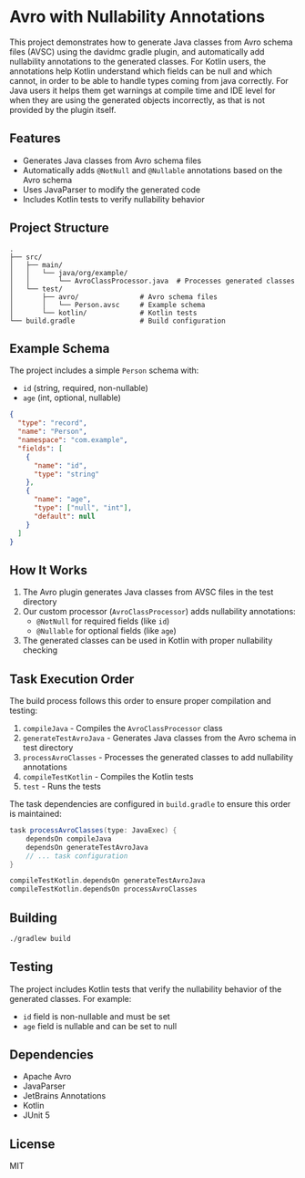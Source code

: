 # Avro with Nullability Annotations

This project demonstrates how to generate Java classes from Avro schema files (AVSC) using the davidmc gradle plugin, and automatically add nullability annotations to the generated classes.
For Kotlin users, the annotations help Kotlin understand which fields can be null and which cannot, in order to be able to handle types coming from java correctly.
For Java users it helps them get warnings at compile time and IDE level for when they are using the generated objects incorrectly, as that is not provided by the plugin itself.

## Features

- Generates Java classes from Avro schema files
- Automatically adds `@NotNull` and `@Nullable` annotations based on the Avro schema
- Uses JavaParser to modify the generated code
- Includes Kotlin tests to verify nullability behavior

## Project Structure

```
.
├── src/
│   ├── main/
│   │   └── java/org/example/
│   │       └── AvroClassProcessor.java  # Processes generated classes
│   └── test/
│       ├── avro/               # Avro schema files
│       │   └── Person.avsc     # Example schema
│       └── kotlin/             # Kotlin tests
└── build.gradle                # Build configuration
```

## Example Schema

The project includes a simple `Person` schema with:
- `id` (string, required, non-nullable)
- `age` (int, optional, nullable)

```json
{
  "type": "record",
  "name": "Person",
  "namespace": "com.example",
  "fields": [
    {
      "name": "id",
      "type": "string"
    },
    {
      "name": "age",
      "type": ["null", "int"],
      "default": null
    }
  ]
}
```

## How It Works

1. The Avro plugin generates Java classes from AVSC files in the test directory
2. Our custom processor (`AvroClassProcessor`) adds nullability annotations:
   - `@NotNull` for required fields (like `id`)
   - `@Nullable` for optional fields (like `age`)
3. The generated classes can be used in Kotlin with proper nullability checking

## Task Execution Order

The build process follows this order to ensure proper compilation and testing:

1. `compileJava` - Compiles the `AvroClassProcessor` class
2. `generateTestAvroJava` - Generates Java classes from the Avro schema in test directory
3. `processAvroClasses` - Processes the generated classes to add nullability annotations
4. `compileTestKotlin` - Compiles the Kotlin tests
5. `test` - Runs the tests

The task dependencies are configured in `build.gradle` to ensure this order is maintained:
```gradle
task processAvroClasses(type: JavaExec) {
    dependsOn compileJava
    dependsOn generateTestAvroJava
    // ... task configuration
}

compileTestKotlin.dependsOn generateTestAvroJava
compileTestKotlin.dependsOn processAvroClasses
```

## Building

```bash
./gradlew build
```

## Testing

The project includes Kotlin tests that verify the nullability behavior of the generated classes. For example:
- `id` field is non-nullable and must be set
- `age` field is nullable and can be set to null

## Dependencies

- Apache Avro
- JavaParser
- JetBrains Annotations
- Kotlin
- JUnit 5

## License

MIT 